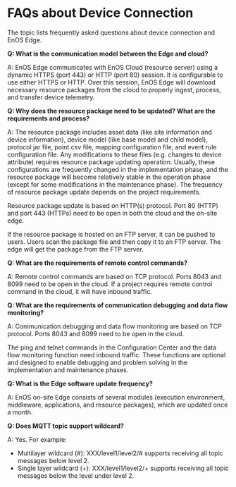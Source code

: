 # FAQs about Device Connection

The topic lists frequently asked questions about device connection and EnOS Edge.



**Q: What is the communication model between the Edge and cloud?**

A: EnOS Edge communicates with EnOS Cloud (resource server) using a dynamic HTTPS (port 443) or HTTP (port 80) session. It is configurable to use either HTTPS or HTTP. Over this session, EnOS Edge will download necessary resource packages from the cloud to properly ingest, process, and transfer device telemetry.



**Q: Why does the resource package need to be updated? What are the requirements and process?**

A: The resource package includes asset data (like site information and device information), device model (like base model and child model), protocol jar file, point.csv file, mapping configuration file, and event rule configuration file.  Any modifications to these files (e.g. changes to device attribute) requires resource package updating operation. Usually, these configurations are frequently changed in the implementation phase, and the resource package will become relatively stable in the operation phase (except for some modifications in the maintenance phase). The frequency of resource package update depends on the project requirements.

Resource package update is based on HTTP(s) protocol. Port 80 (HTTP) and port 443 (HTTPs) need to be open in both the cloud and the on-site edge.    

If the resource package is hosted on an FTP server, it can be pushed to users. Users scan the package file and then copy it to an FTP server. The edge will get the package from the FTP server.



**Q: What are the requirements of remote control commands?**

A: Remote control commands are based on TCP protocol. Ports 8043 and 8099 need to be open in the cloud. If a project requires remote control command in the cloud, it will have inbound traffic.



**Q: What are the requirements of communication debugging and data flow monitoring?**

A: Communication debugging and data flow monitoring are based on TCP protocol. Ports 8043 and 8099 need to be open in the cloud.  

The ping and telnet commands in the Configuration Center and the data flow monitoring function need inbound traffic. These functions are optional and designed to enable debugging and problem solving in the implementation and maintenance phases.



**Q: What is the Edge software update frequency?**

A: EnOS on-site Edge consists of several modules (execution environment, middleware, applications, and resource packages), which are updated once a month.   



**Q: Does MQTT topic support  wildcard?**

A: Yes. For example:

- Multilayer wildcard (#): XXX/level1/level2/# supports receiving all topic messages below level 2.
- Single layer wildcard (+): XXX/level1/level2/+ supports receiving all topic messages below the level under level 2.
